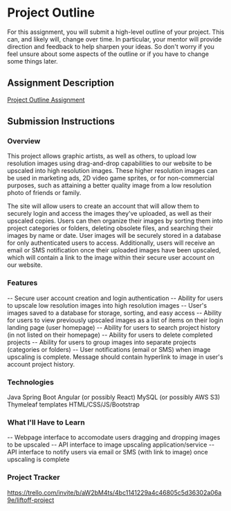# Project Outline
For this assignment, you will submit a high-level outline of your project. This can, and likely will, change over time. In particular, your mentor will provide direction and feedback to help sharpen your ideas. So don't worry if you feel unsure about some aspects of the outline or if you have to change some things later.

## Assignment Description
[Project Outline Assignment](https://education.launchcode.org/liftoff/modules/assignments/project-outline)

## Submission Instructions

### Overview
This project allows graphic artists, as well as others, to upload low resolution images using drag-and-drop capabilities to our website to be upscaled into high resolution images.  These higher resolution images can be used in marketing ads, 2D video game sprites, or for non-commercial purposes, such as attaining a better quality image from a low resolution photo of friends or family.

The site will allow users to create an account that will allow them to securely login and access the images they've uploaded, as well as their upscaled copies.  Users can then organize their images by sorting them into project categories or folders, deleting obsolete files, and searching their images by name or date.  User images will be securely stored in a database for only authenticated users to access.  Additionally, users will receive an email or SMS notification once their uploaded images have been upscaled, which will contain a link to the image within their secure user account on our website.


### Features
-- Secure user account creation and login authentication
-- Ability for users to upscale low resolution images into high resolution images
-- User's images saved to a database for storage, sorting, and easy access
-- Ability for users to view previously upscaled images as a list of items on their login landing page (user homepage)
-- Ability for users to search project history (in not listed on their homepage)
-- Ability for users to delete completed projects
-- Ability for users to group images into separate projects (categories or folders)
-- User notifications (email or SMS) when image upscaling is complete.  Message should contain hyperlink to image in user's account project history.


### Technologies
Java
Spring Boot
Angular (or possibly React)
MySQL (or possibly AWS S3)
Thymeleaf templates
HTML/CSS/JS/Bootstrap


### What I'll Have to Learn
-- Webpage interface to accomodate users dragging and dropping images to be upscaled
-- API interface to image upscaling application/service
-- API interface to notify users via email or SMS (with link to image) once upscaling is complete


### Project Tracker
https://trello.com/invite/b/aW2bM4ts/4bc1141229a4c46805c5d36302a06a9e/liftoff-project

